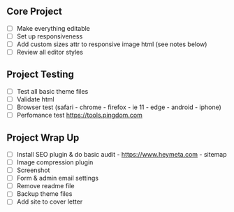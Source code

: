 ## Core Project

-   [ ] Make everything editable
-   [ ] Set up responsiveness
-   [ ] Add custom sizes attr to responsive image html (see notes below)
-   [ ] Review all editor styles

## Project Testing

-   [ ] Test all basic theme files
-   [ ] Validate html
-   [ ] Browser test (safari - chrome - firefox - ie 11 - edge - android - iphone)
-   [ ] Perfomance test https://tools.pingdom.com

## Project Wrap Up

-   [ ] Install SEO plugin & do basic audit - https://www.heymeta.com - sitemap
-   [ ] Image compression plugin
-   [ ] Screenshot
-   [ ] Form & admin email settings
-   [ ] Remove readme file
-   [ ] Backup theme files
-   [ ] Add site to cover letter
